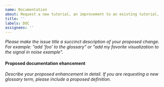 ```yaml
---
name: Documentation
about: Request a new tutorial, an improvement to an existing tutorial, or a new term in our glossary.
title: ''
labels: DOC
assignees: ''
---
```


*Please make the issue title a succinct description of your proposed change.
For example: "add 'foo' to the glossary" or "add my favorite visualization to
the signal in noise example".*

#### Proposed documentation ehancement
*Describe your proposed enhancement in detail. If you are requesting a new
glossary term, please include a proposed definition.*
